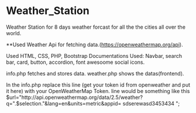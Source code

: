 # Weather_Station
Weather Station for 8 days weather forcast for all the the cities all over the world.

**Used Weather Api for fetching data.(https://openweathermap.org/api).

Used HTML, CSS, PHP, Bootstrap
Documentations Used: Navbar, search bar, card, button, accordion, font awesoome social icons.

info.php fetches and stores data.
weather.php shows the datas(frontend).

In the info.php replace this line (get your token id from openweather and put it here) with your OpenWeatherMap Token. 
line would be something like this
$url="http://api.openweathermap.org/data/2.5/weather?q=".$selection."&lang=en&units=metric&appid= sdserewasd3453434 ";
